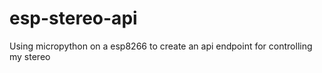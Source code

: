 # esp-stereo-api
Using micropython on a esp8266 to create an api endpoint for controlling my stereo

